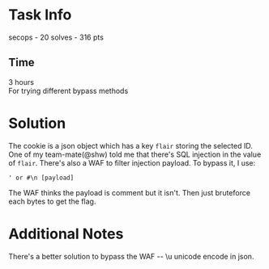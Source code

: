 # Task Info
secops - 20 solves - 316 pts

## Time
3 hours  
For trying different bypass methods

# Solution
The cookie is a json object which has a key `flair` storing the selected ID.
One of my team-mate(@shw) told me that there's SQL injection in the value of `flair`.
There's also a WAF to filter injection payload.
To bypass it, I use:
```
' or #\n [payload]
```
The WAF thinks the payload is comment but it isn't.
Then just bruteforce each bytes to get the flag.

# Additional Notes
There's a better solution to bypass the WAF -- \u unicode encode in json.


